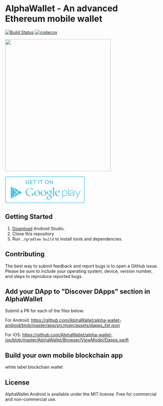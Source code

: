 # AlphaWallet - An advanced Ethereum mobile wallet

[![Build Status](https://api.travis-ci.com/AlphaWallet/alpha-wallet-android.svg?branch=master)](https://api.travis-ci.com/AlphaWallet/alpha-wallet-android.svg?branch=master) 
[![codecov](https://codecov.io/gh/AlphaWallet/alpha-wallet-android/branch/master/graph/badge.svg)](https://codecov.io/gh/AlphaWallet/alpha-wallet-android)

[<img src="https://alphawallet.com/wp-content/uploads/2020/03/aw_coverphoto-comp.jpg" width="347" height="434">](https://alphawallet.com/)

[<img src=dmz/src/main/resources/static/images/googleplay.png height="88">](https://play.google.com/store/apps/details?id=io.stormbird.wallet&hl=en_US)

## Getting Started

1. [Download](https://developer.android.com/studio/) Android Studio.
1. Clone this repository
1. Run `./gradlew build` to install tools and dependencies.

## Contributing

The best way to submit feedback and report bugs is to open a GitHub issue.
Please be sure to include your operating system, device, version number, and
steps to reproduce reported bugs.

## Add your DApp to "Discover DApps" section in AlphaWallet

Submit a PR for each of the files below:

For Android:
<https://github.com/AlphaWallet/alpha-wallet-android/blob/master/app/src/main/assets/dapps_list.json>

For iOS:
<https://github.com/AlphaWallet/alpha-wallet-ios/blob/master/AlphaWallet/Browser/ViewModel/Dapps.swift>

## Build your own mobile blockchain app
white label blockchain wallet

## License
AlphaWallet Android is available under the MIT license. Free for commercial and non-commercial use.
